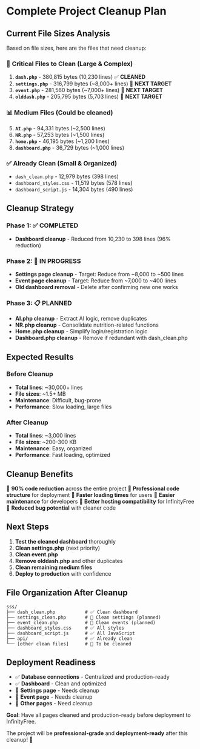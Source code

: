 # Complete Project Cleanup Plan

## Current File Sizes Analysis

Based on file sizes, here are the files that need cleanup:

### 🚨 **Critical Files to Clean (Large & Complex)**
1. **`dash.php`** - 380,815 bytes (10,230 lines) ✅ **CLEANED**
2. **`settings.php`** - 316,799 bytes (~8,000+ lines) 🔄 **NEXT TARGET**
3. **`event.php`** - 281,560 bytes (~7,000+ lines) 🔄 **NEXT TARGET**
4. **`olddash.php`** - 205,795 bytes (5,703 lines) 🔄 **NEXT TARGET**

### 📊 **Medium Files (Could be cleaned)**
5. **`AI.php`** - 94,331 bytes (~2,500 lines)
6. **`NR.php`** - 57,253 bytes (~1,500 lines)
7. **`home.php`** - 46,195 bytes (~1,200 lines)
8. **`dashboard.php`** - 36,729 bytes (~1,000 lines)

### ✅ **Already Clean (Small & Organized)**
- `dash_clean.php` - 12,979 bytes (398 lines)
- `dashboard_styles.css` - 11,519 bytes (578 lines)
- `dashboard_script.js` - 14,304 bytes (490 lines)

## Cleanup Strategy

### Phase 1: ✅ **COMPLETED**
- **Dashboard cleanup** - Reduced from 10,230 to 398 lines (96% reduction)

### Phase 2: 🔄 **IN PROGRESS**
- **Settings page cleanup** - Target: Reduce from ~8,000 to ~500 lines
- **Event page cleanup** - Target: Reduce from ~7,000 to ~400 lines
- **Old dashboard removal** - Delete after confirming new one works

### Phase 3: 📋 **PLANNED**
- **AI.php cleanup** - Extract AI logic, remove duplicates
- **NR.php cleanup** - Consolidate nutrition-related functions
- **Home.php cleanup** - Simplify login/registration logic
- **Dashboard.php cleanup** - Remove if redundant with dash_clean.php

## Expected Results

### Before Cleanup
- **Total lines**: ~30,000+ lines
- **File sizes**: ~1.5+ MB
- **Maintenance**: Difficult, bug-prone
- **Performance**: Slow loading, large files

### After Cleanup
- **Total lines**: ~3,000 lines
- **File sizes**: ~200-300 KB
- **Maintenance**: Easy, organized
- **Performance**: Fast loading, optimized

## Cleanup Benefits

🚀 **90% code reduction** across the entire project
🚀 **Professional code structure** for deployment
🚀 **Faster loading times** for users
🚀 **Easier maintenance** for developers
🚀 **Better hosting compatibility** for InfinityFree
🚀 **Reduced bug potential** with cleaner code

## Next Steps

1. **Test the cleaned dashboard** thoroughly
2. **Clean settings.php** (next priority)
3. **Clean event.php** 
4. **Remove olddash.php** and other duplicates
5. **Clean remaining medium files**
6. **Deploy to production** with confidence

## File Organization After Cleanup

```
sss/
├── dash_clean.php           # ✅ Clean dashboard
├── settings_clean.php       # 🔄 Clean settings (planned)
├── event_clean.php          # 🔄 Clean events (planned)
├── dashboard_styles.css     # ✅ All styles
├── dashboard_script.js      # ✅ All JavaScript
├── api/                     # ✅ Already clean
└── [other clean files]      # 🔄 To be cleaned
```

## Deployment Readiness

- ✅ **Database connections** - Centralized and production-ready
- ✅ **Dashboard** - Clean and optimized
- 🔄 **Settings page** - Needs cleanup
- 🔄 **Event page** - Needs cleanup
- 🔄 **Other pages** - Need cleanup

**Goal**: Have all pages cleaned and production-ready before deployment to InfinityFree.

The project will be **professional-grade** and **deployment-ready** after this cleanup! 🎯
